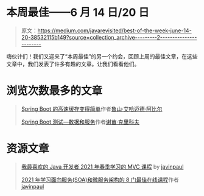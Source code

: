 # 本周最佳——6 月 14 日/20 日

> 原文：<https://medium.com/javarevisited/best-of-the-week-june-14-20-38532115b149?source=collection_archive---------2----------------------->

嗨伙计们！我们又迎来了“本周最佳”的另一个约会，回顾上周的最佳文章，在这些文章中，我们发表了许多有趣的文章。让我们看看他们。

# 浏览次数最多的文章

> [Spring Boot 的高速缓存变得简单](/javarevisited/caching-made-easy-in-spring-boot-27d1a545905c)作者[鲁山·艾哈迈德·阿比尔](https://medium.com/u/5c54704a5668?source=post_page-----38532115b149--------------------------------)
> 
> [Spring Boot 测试—数据和服务](/javarevisited/spring-boot-testing-data-and-services-bc8b4c62ee8f)作者[谢苗·克里科夫](https://medium.com/u/95aafb81b193?source=post_page-----38532115b149--------------------------------)

# 资源文章

> [我最喜欢的 Java 开发者 2021 年春季学习的 MVC 课程](/javarevisited/my-favorite-spring-mvc-courses-for-java-developers-5ede7f85dd88) by [javinpaul](https://medium.com/u/bb36d8439904?source=post_page-----38532115b149--------------------------------)
> 
> [2021 年学习面向服务(SOA)和微服务架构的 8 门最佳在线课程](/javarevisited/8-best-online-courses-to-learn-service-oriented-soa-and-microservices-architecture-94c01d6b94e6)作者 [javinpaul](https://medium.com/u/bb36d8439904?source=post_page-----38532115b149--------------------------------)